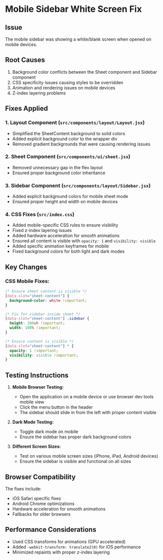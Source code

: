 # Mobile Sidebar White Screen Fix

## Issue
The mobile sidebar was showing a white/blank screen when opened on mobile devices.

## Root Causes
1. Background color conflicts between the Sheet component and Sidebar component
2. CSS specificity issues causing styles to be overridden
3. Animation and rendering issues on mobile devices
4. Z-index layering problems

## Fixes Applied

### 1. **Layout Component** (`src/components/layout/Layout.jsx`)
- Simplified the SheetContent background to solid colors
- Added explicit background color to the wrapper div
- Removed gradient backgrounds that were causing rendering issues

### 2. **Sheet Component** (`src/components/ui/sheet.jsx`)
- Removed unnecessary gap in the flex layout
- Ensured proper background color inheritance

### 3. **Sidebar Component** (`src/components/layout/Sidebar.jsx`)
- Added explicit background colors for mobile sheet mode
- Ensured proper height and width on mobile devices

### 4. **CSS Fixes** (`src/index.css`)
- Added mobile-specific CSS rules to ensure visibility
- Fixed z-index layering issues
- Added hardware acceleration for smooth animations
- Ensured all content is visible with `opacity: 1` and `visibility: visible`
- Added specific animation keyframes for mobile
- Fixed background colors for both light and dark modes

## Key Changes

### CSS Mobile Fixes:
```css
/* Ensure sheet content is visible */
[data-slot="sheet-content"] {
  background-color: white !important;
}

/* Fix for sidebar inside sheet */
[data-slot="sheet-content"] .sidebar {
  height: 100vh !important;
  width: 100% !important;
}

/* Ensure content is visible */
[data-slot="sheet-content"] * {
  opacity: 1 !important;
  visibility: visible !important;
}
```

## Testing Instructions

1. **Mobile Browser Testing:**
   - Open the application on a mobile device or use browser dev tools mobile view
   - Click the menu button in the header
   - The sidebar should slide in from the left with proper content visible

2. **Dark Mode Testing:**
   - Toggle dark mode on mobile
   - Ensure the sidebar has proper dark background colors

3. **Different Screen Sizes:**
   - Test on various mobile screen sizes (iPhone, iPad, Android devices)
   - Ensure the sidebar is visible and functional on all sizes

## Browser Compatibility
The fixes include:
- iOS Safari specific fixes
- Android Chrome optimizations
- Hardware acceleration for smooth animations
- Fallbacks for older browsers

## Performance Considerations
- Used CSS transforms for animations (GPU accelerated)
- Added `-webkit-transform: translateZ(0)` for iOS performance
- Minimized repaints with proper z-index layering